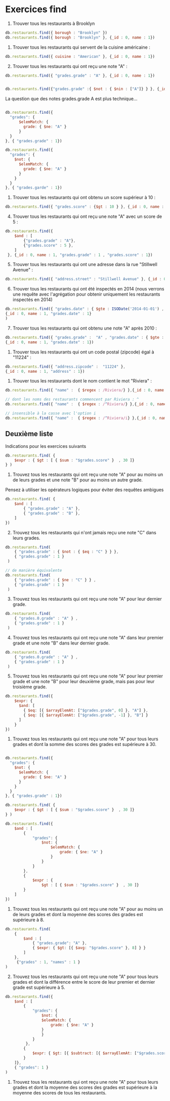 # Exercices find

1. Trouver tous les restaurants à Brooklyn

```js
db.restaurants.find({ borough : "Brooklyn" })
db.restaurants.find({ borough : "Brooklyn" }, {_id : 0, name : 1})
```

1. Trouver tous les restaurants qui servent de la cuisine américaine :

```js
db.restaurants.find({ cuisine : "American" }, {_id : 0, name : 1})
```

2. Trouver tous les restaurants qui ont reçu une note "A" :

```js
db.restaurants.find({ "grades.grade" : "A" }, {_id : 0, name : 1})


db.restaurants.find({"grades.grade" :{ $not : { $nin : ["A"]} } }, {_id : 0, name : 1, "grades.grade" : 1 })
```

La question que des notes grades.grade A est plus technique...

```js

db.restaurants.find({
  "grades": {
      $elemMatch: {
        grade: { $ne: "A" }
      }
  }
}, { "grades.grade" : 1})

db.restaurants.find({
  "grades": {
    $not: {
      $elemMatch: {
        grade: { $ne: "A" }
      }
    }
  }
}, { "grades.garde" : 1})
```

1. Trouver tous les restaurants qui ont obtenu un score supérieur à 10 :

```js
db.restaurants.find({ "grades.score" : {$gt : 10 } }, {_id : 0, name : 1})
```

4. Trouver tous les restaurants qui ont reçu une note "A" avec un score de 5 :
   
```js
db.restaurants.find({ 
    $and : [
        {"grades.grade" : "A"},
        {"grades.score" : 5 },
    ]
 }, {_id : 0, name : 1, "grades.grade" : 1 , "grades.score" : 1})
```

5. Trouver tous les restaurants qui ont une adresse dans la rue "Stillwell Avenue" :

```js
db.restaurants.find({ "address.street" : "Stillwell Avenue" }, {_id : 0, name : 1})

```

6. Trouver tous les restaurants qui ont été inspectés en 2014 (nous verrons une requête avec l'agrégation pour obtenir uniquement les restaurants inspectés en 2014)

```js
db.restaurants.find({ "grades.date" : { $gte : ISODate('2014-01-01') , $lt: ISODate('2015-01-01') } },
{_id : 0, name : 1, "grades.date" : 1}
)
```

7. Trouver tous les restaurants qui ont obtenu une note "A" après 2010 :

```js
db.restaurants.find({ "grades.grade" :  "A" , "grades.date" : { $gte : ISODate('2011-01-01' )} },
{_id : 0, name : 1, "grades.date" : 1})
```

1. Trouver tous les restaurants qui ont un code postal (zipcode) égal à "11224" :

```js
db.restaurants.find({ "address.zipcode" :  "11224" },
{_id : 0, name : 1, "address" : 1})
```

1.  Trouver tous les restaurants dont le nom contient le mot "Riviera" :

```js
db.restaurants.find({ "name" :  { $regex : /Riviera/} },{_id : 0, name : 1 } )

// dont les noms des restaurants commencent par Riviera : ^
db.restaurants.find({ "name" :  { $regex : /^Riviera/} },{_id : 0, name : 1 } )

// insensible à la casse avec l'option i 
db.restaurants.find({ "name" :  { $regex : /^Riviera/i} },{_id : 0, name : 1 } )

```

## Deuxième liste

Indications pour les exercices suivants 

```js
db.restaurants.find( { 
    $expr : { $gt : [ { $sum : "$grades.score" }  , 30 ]}  
} )
```

1. Trouvez tous les restaurants qui ont reçu une note "A" pour au moins un de leurs grades et une note "B" pour au moins un autre grade.

Pensez à utiliser les opérateurs logiques pour éviter des requêtes ambigues

```js
db.restaurants.find( { 
    $and : [
        { "grades.grade" : "A" },
        { "grades.grade" : "B" },
    ]
})
```
2. Trouvez tous les restaurants qui n'ont jamais reçu une note "C" dans leurs grades.

```js
db.restaurants.find( 
    { "grades.grade" : { $not : { $eq : "C" } } },
    { "grades.grade" : 1 }
 )

// de manière équivalente
db.restaurants.find( 
    { "grades.grade" : { $ne : "C" } } ,
    { "grades.grade" : 1 }
 )

```
3. Trouvez tous les restaurants qui ont reçu une note "A" pour leur dernier grade.

```js
db.restaurants.find( 
    { "grades.0.grade" : "A" } ,
    { "grades.grade" : 1 }
 )
```

4. Trouvez tous les restaurants qui ont reçu une note "A" dans leur premier grade et une note "B" dans leur dernier grade.

```js
db.restaurants.find( 
    { "grades.0.grade" : "A" } ,
    { "grades.grade" : 1 }
 )
```

5. Trouvez tous les restaurants qui ont reçu une note "A" pour leur premier grade et une note "B" pour leur deuxième grade, mais pas pour leur troisième grade.

```js
db.restaurants.find({
    $expr: {
      $and: [
        { $eq: [{ $arrayElemAt: ["$grades.grade", 0] }, "A"] },
        { $eq: [{ $arrayElemAt: ["$grades.grade", -1] }, "B"] }
      ]
    }
})
```

1. Trouvez tous les restaurants qui ont reçu une note "A" pour tous leurs grades et dont la somme des scores des grades est supérieure à 30.

```js

db.restaurants.find({
  "grades": {
    $not: {
      $elemMatch: {
        grade: { $ne: "A" }
      }
    }
  }
}, { "grades.grade" : 1})

db.restaurants.find( { 
    $expr : { $gt : [ { $sum : "$grades.score" }  , 30 ]}  
} )

db.restaurants.find({
    $and : [
        {
            "grades": {
                $not: {
                    $elemMatch: {
                        grade: { $ne: "A" }
                    }
                }
            }
        },
        {
            $expr : { 
                $gt : [ { $sum : "$grades.score" }  , 30 ]} 
        }
    ]
})
```

1. Trouvez tous les restaurants qui ont reçu une note "A" pour au moins un de leurs grades et dont la moyenne des scores des grades est supérieure à 8.

```js
db.restaurants.find(
    { 
        $and : [
            { "grades.grade": "A" },
            { $expr: { $gt: [{ $avg: "$grades.score" }, 8] } }
        ]
    },
     {"grades" : 1, "names" : 1 }
)
```
2. Trouvez tous les restaurants qui ont reçu une note "A" pour tous leurs grades et dont la différence entre le score de leur premier et dernier grade est supérieure à 5.

```js
db.restaurants.find({ 
    $and : [
        {  
            "grades": {
                $not: {
                $elemMatch: {
                    grade: { $ne: "A" }
                }
                }
            }
         },
        {  
            $expr: { $gt: [{ $subtract: [{ $arrayElemAt: ["$grades.score", -1] }, { $arrayElemAt: ["$grades.score", 0] }] }, 5] } 
        }
    ]},
    { "grades": 1 }
)

```

1.  Trouvez tous les restaurants qui ont reçu une note "A" pour tous leurs grades et dont la moyenne des scores des grades est supérieure à la moyenne des scores de tous les restaurants.
   
